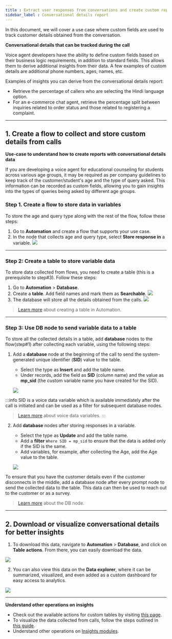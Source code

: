 ```yaml
---
title : Extract user responses from conversations and create custom reports
sidebar_label : Conversational details report
---
```


In this document, we will cover a use case where custom fields are used to track customer details obtained from the conversation.


**Conversational details that can be tracked during the call**

Voice agent developers have the ability to define custom fields based on their business logic requirements, in addition to standard fields. This allows them to derive additional insights from their data. A few examples of custom details are additional phone numbers, ages, names, etc.

Examples of insights you can derive from the conversational details report: 
- Retrieve the percentage of callers who are selecting the Hindi language option.
- For an e-commerce chat agent, retrieve the percentage split between inquiries related to order status and those related to registering a complaint.


-----

## 1. Create a flow to collect and store custom details from calls

**Use-case to understand how to create reports with conversational details data**

If you are developing a voice agent for educational counseling for students across various age groups, it may be required as per company guidelines to keep track of the customer/student's age and the type of query asked. This information can be recorded as custom fields, allowing you to gain insights into the types of queries being asked by different age groups.


### Step 1. Create a flow to store data in variables 

To store the age and query type along with the rest of the flow, follow these steps:

1. Go to **Automation** and create a flow that supports your use case.
2. In the node that collects age and query type, select **Store response in** a variable.
    ![](https://i.imgur.com/qyw4l5R.png)

--------


### Step 2: Create a table to store variable data

To store data collected from flows, you need to create a table (this is a prerequisite to step#3). Follow these steps:

1. Go to **Automation** > **Database**.
2. Create a **table**. Add field names and mark them as **Searchable**.
    ![](https://imgur.com/xfdo07Y.png)
3. The database will store all the details obtained from the calls.
    ![](https://imgur.com/2pzBInn.png)

> [Learn more](https://docs.yellow.ai/docs/platform_concepts/studio/database#-1-create-table) about creating a table in Automation.

------

### Step 3: Use DB node to send variable data to a table

To store all the collected details in a table, add **database** nodes to the flow(step#1) after collecting each variable, using the following steps:

1. Add a **database** node at the beginning of the call to send the system-generated unique identifier (**SID**) value to the table.
    * Select the type as **Insert** and add the table name.
    * Under records, add the field as **SID** (column name) and the value as **mp_sid** (the custom variable name you have created for the SID).

    ![](https://imgur.com/LP2F1e5.png)

:::info
SID is a voice data variable which is available immediately after the call is initiated and can be used as a filter for subsequent database nodes.
> [Learn more](https://docs.yellow.ai/docs/cookbooks/voice-as-channel/reporting/variables) about voice data variables. 
:::

2. Add **database** nodes after storing responses in a variable.
    * Select the type as **Update** and add the table name.
    * Add a **filter** `Where SID = mp_sid` to ensure that the data is added only if the SID is the same.
    * Add variables, for example, after collecting the Age, add the Age value to the table.

    ![](https://imgur.com/NophgOr.png)

To ensure that you have the customer details even if the customer disconnects in the middle, add a database node after every prompt node to send the collected data to the table. This data can then be used to reach out to the customer or as a survey.

> [Learn more](https://docs.yellow.ai/docs/platform_concepts/studio/build/nodes/action-nodes-overview/database-node) about the DB node.


-----------------






## 2. Download or visualize conversational details for better insights

1. To download this data, navigate to **Automation** > **Database**, and click on **Table actions**. From there, you can easily download the data.

![](https://i.imgur.com/ZCrHFs2.png)


2. You can also view this data on the **Data explorer**, where it can be summarized, visualized, and even added as a custom dashboard for easy access to analytics.

![](https://i.imgur.com/Xyig1o0.png)

---------

**Understand other operations on insights**

- Check out the available actions for custom tables by visiting [this page](https://docs.yellow.ai/docs/platform_concepts/growth/dataexplorer/customtables).    
- To visualize the data collected from calls, follow the steps outlined in [this guide](https://docs.yellow.ai/docs/cookbooks/voice-as-channel/reporting/cdr).
- Understand other operations on [Insights modules](https://docs.yellow.ai/docs/platform_concepts/growth/introductiontoinsights). 

